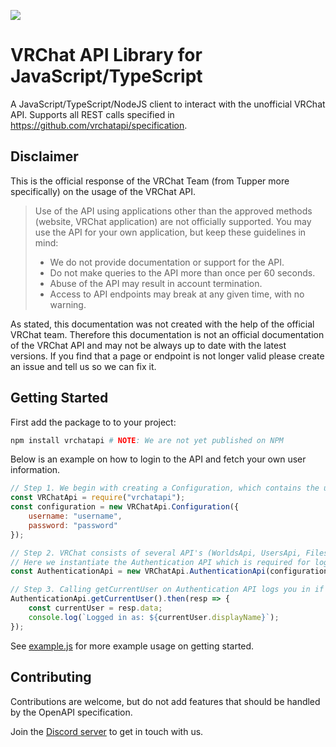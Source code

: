 ![](https://github.com/vrchatapi/vrchatapi.github.io/blob/master/assets/img/lang/lang_javascript_banner_1500x300.png?raw=true)

# VRChat API Library for JavaScript/TypeScript

A JavaScript/TypeScript/NodeJS client to interact with the unofficial VRChat API. Supports all REST calls specified in https://github.com/vrchatapi/specification.

## Disclaimer

This is the official response of the VRChat Team (from Tupper more specifically) on the usage of the VRChat API.

> Use of the API using applications other than the approved methods (website, VRChat application) are not officially supported. You may use the API for your own application, but keep these guidelines in mind:
> * We do not provide documentation or support for the API.
> * Do not make queries to the API more than once per 60 seconds.
> * Abuse of the API may result in account termination.
> * Access to API endpoints may break at any given time, with no warning.

As stated, this documentation was not created with the help of the official VRChat team. Therefore this documentation is not an official documentation of the VRChat API and may not be always up to date with the latest versions. If you find that a page or endpoint is not longer valid please create an issue and tell us so we can fix it.

## Getting Started

First add the package to to your project:
```bash
npm install vrchatapi # NOTE: We are not yet published on NPM
```

Below is an example on how to login to the API and fetch your own user information.

```javascript
// Step 1. We begin with creating a Configuration, which contains the username and password for authentication.
const VRChatApi = require("vrchatapi");
const configuration = new VRChatApi.Configuration({
    username: "username",
    password: "password"
});

// Step 2. VRChat consists of several API's (WorldsApi, UsersApi, FilesApi, NotificationsApi, FriendsApi, etc...)
// Here we instantiate the Authentication API which is required for logging in.
const AuthenticationApi = new VRChatApi.AuthenticationApi(configuration);

// Step 3. Calling getCurrentUser on Authentication API logs you in if the user isn't already logged in.
AuthenticationApi.getCurrentUser().then(resp => {
    const currentUser = resp.data;
    console.log(`Logged in as: ${currentUser.displayName}`);
});
```

See [example.js](https://github.com/vrchatapi/vrchatapi-javascript/blob/master/example.js) for more example usage on getting started.

## Contributing

Contributions are welcome, but do not add features that should be handled by the OpenAPI specification.

Join the [Discord server](https://discord.gg/Ge2APMhPfD) to get in touch with us.